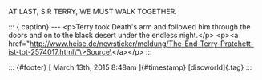 AT LAST, SIR TERRY, WE MUST WALK TOGETHER.

::: {.caption}
--- \<p\>Terry took Death's arm and followed him through the doors and
on to the black desert under the endless night.\</p\> \<p\>\<a
href=\"http://www.heise.de/newsticker/meldung/The-End-Terry-Pratchett-ist-tot-2574017.html\"\>Source\</a\>\</p\>
:::

::: {#footer}
[ March 13th, 2015 8:48am ]{#timestamp} [discworld]{.tag}
:::
